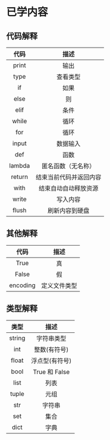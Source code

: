 # 已学内容

## 代码解释
|   代码   |     描述      |
|:------:|:-----------:|
| print  |     输出      |
|  type  |    查看类型     |
|   if   |     如果      |
|  else  |      则      |
|  elif  |     条件      |
| while  |     循环      |
|  for   |     循环      |
| input  |    数据输入     |
|  def   |     函数      |
| lambda |  匿名函数（无名称）  |
| return | 结束当前代码并返回内容 |
|  with  | 结束自动自动释放资源  |
| write  |    写入内容     |
| flush  |   刷新内容到硬盘   |

## 其他解释
|    代码    |   描述   |
|:--------:|:------:|
|   True   |   真    |
|  False   |   假    |
| encoding | 定义文件类型 |

## 类型解释
|   类型   |      描述      |
|:------:|:------------:|
| string |    字符串类型     |
|  int   |   整数(有符号)    |
| float  |   浮点型(有符号)   |
|  bool  | True 和 False | 
|  list  |      列表      |
| tuple  |      元组      |
|  str   |     字符串      |
|  set   |      集合      |
|  dict  |      字典      |
 